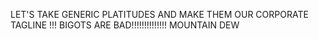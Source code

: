 LET'S TAKE GENERIC PLATITUDES AND MAKE THEM OUR CORPORATE TAGLINE !!! BIGOTS ARE BAD!!!!!!!!!!!!!! MOUNTAIN DEW
